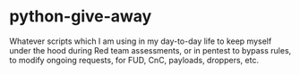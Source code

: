 # python-give-away
Whatever scripts which I am using in my day-to-day life to keep myself under the hood during Red team assessments, or in pentest to bypass rules, to modify ongoing requests, for FUD, CnC, payloads, droppers, etc.
